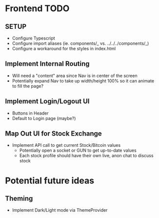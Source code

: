 # Frontend TODO

## SETUP

- Configure Typescript
- Configure import aliases (ie. components/_ vs. ../../../components/_)
- Configure a workaround for the styles in index.html

## Implement Internal Routing

- Will need a "content" area since Nav is in center of the screen
- Potentially expand Nav to take up width/height 100% so it can animate to fill the page?

## Implement Login/Logout UI

- Buttons in Header
- Default to Login page (maybe?)

## Map Out UI for Stock Exchange

- Implement API call to get current Stock/Bitcoin values
  - Potentially open a socket or GUN to get up-to-date values
  - Each stock profile should have their own live, anon chat to discuss stock

# Potential future ideas

## Theming

- Implement Dark/Light mode via ThemeProvider
